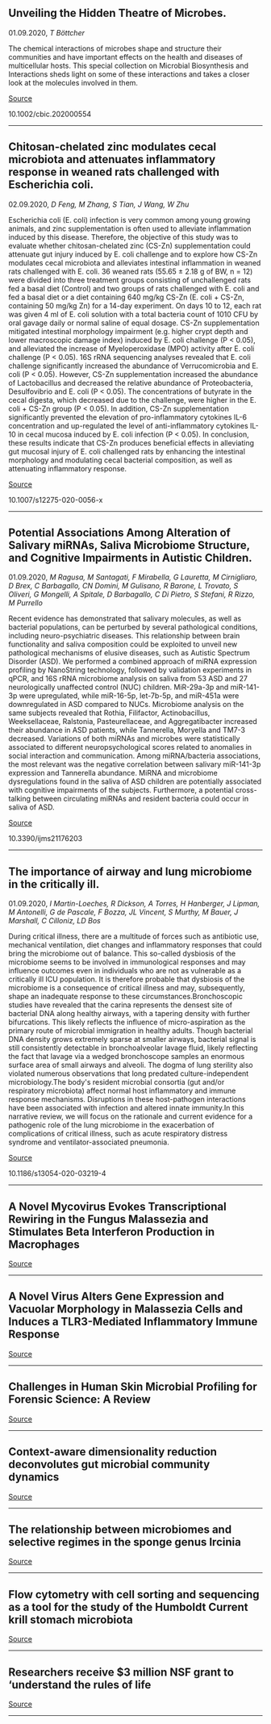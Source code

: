 ## Unveiling the Hidden Theatre of Microbes.
 01.09.2020, _T Böttcher_


The chemical interactions of microbes shape and structure their communities and have important effects on the health and diseases of multicellular hosts. This special collection on Microbial Biosynthesis and Interactions sheds light on some of these interactions and takes a closer look at the molecules involved in them.

[Source](https://chemistry-europe.onlinelibrary.wiley.com/doi/full/10.1002/cbic.202000554)

10.1002/cbic.202000554

---

## Chitosan-chelated zinc modulates cecal microbiota and attenuates inflammatory response in weaned rats challenged with Escherichia coli.
 02.09.2020, _D Feng, M Zhang, S Tian, J Wang, W Zhu_


Escherichia coli (E. coli) infection is very common among young growing animals, and zinc supplementation is often used to alleviate inflammation induced by this disease. Therefore, the objective of this study was to evaluate whether chitosan-chelated zinc (CS-Zn) supplementation could attenuate gut injury induced by E. coli challenge and to explore how CS-Zn modulates cecal microbiota and alleviates intestinal inflammation in weaned rats challenged with E. coli. 36 weaned rats (55.65 ± 2.18 g of BW, n = 12) were divided into three treatment groups consisting of unchallenged rats fed a basal diet (Control) and two groups of rats challenged with E. coli and fed a basal diet or a diet containing 640 mg/kg CS-Zn (E. coli + CS-Zn, containing 50 mg/kg Zn) for a 14-day experiment. On days 10 to 12, each rat was given 4 ml of E. coli solution with a total bacteria count of 1010 CFU by oral gavage daily or normal saline of equal dosage. CS-Zn supplementation mitigated intestinal morphology impairment (e.g. higher crypt depth and lower macroscopic damage index) induced by E. coli challenge (P &lt; 0.05), and alleviated the increase of Myeloperoxidase (MPO) activity after E. coli challenge (P &lt; 0.05). 16S rRNA sequencing analyses revealed that E. coli challenge significantly increased the abundance of Verrucomicrobia and E. coli (P &lt; 0.05). However, CS-Zn supplementation increased the abundance of Lactobacillus and decreased the relative abundance of Proteobacteria, Desulfovibrio and E. coli (P &lt; 0.05). The concentrations of butyrate in the cecal digesta, which decreased due to the challenge, were higher in the E. coli + CS-Zn group (P &lt; 0.05). In addition, CS-Zn supplementation significantly prevented the elevation of pro-inflammatory cytokines IL-6 concentration and up-regulated the level of anti-inflammatory cytokines IL-10 in cecal mucosa induced by E. coli infection (P &lt; 0.05). In conclusion, these results indicate that CS-Zn produces beneficial effects in alleviating gut mucosal injury of E. coli challenged rats by enhancing the intestinal morphology and modulating cecal bacterial composition, as well as attenuating inflammatory response.

[Source](https://link.springer.com/article/10.1007/s12275-020-0056-x)

10.1007/s12275-020-0056-x

---

## Potential Associations Among Alteration of Salivary miRNAs, Saliva Microbiome Structure, and Cognitive Impairments in Autistic Children.
 01.09.2020, _M Ragusa, M Santagati, F Mirabella, G Lauretta, M Cirnigliaro, D Brex, C Barbagallo, CN Domini, M Gulisano, R Barone, L Trovato, S Oliveri, G Mongelli, A Spitale, D Barbagallo, C Di Pietro, S Stefani, R Rizzo, M Purrello_


Recent evidence has demonstrated that salivary molecules, as well as bacterial populations, can be perturbed by several pathological conditions, including neuro-psychiatric diseases. This relationship between brain functionality and saliva composition could be exploited to unveil new pathological mechanisms of elusive diseases, such as Autistic Spectrum Disorder (ASD). We performed a combined approach of miRNA expression profiling by NanoString technology, followed by validation experiments in qPCR, and 16S rRNA microbiome analysis on saliva from 53 ASD and 27 neurologically unaffected control (NUC) children. MiR-29a-3p and miR-141-3p were upregulated, while miR-16-5p, let-7b-5p, and miR-451a were downregulated in ASD compared to NUCs. Microbiome analysis on the same subjects revealed that Rothia, Filifactor, Actinobacillus, Weeksellaceae, Ralstonia, Pasteurellaceae, and Aggregatibacter increased their abundance in ASD patients, while Tannerella, Moryella and TM7-3 decreased. Variations of both miRNAs and microbes were statistically associated to different neuropsychological scores related to anomalies in social interaction and communication. Among miRNA/bacteria associations, the most relevant was the negative correlation between salivary miR-141-3p expression and Tannerella abundance. MiRNA and microbiome dysregulations found in the saliva of ASD children are potentially associated with cognitive impairments of the subjects. Furthermore, a potential cross-talking between circulating miRNAs and resident bacteria could occur in saliva of ASD.

[Source](https://www.mdpi.com/1422-0067/21/17/6203)

10.3390/ijms21176203

---

## The importance of airway and lung microbiome in the critically ill.
 01.09.2020, _I Martin-Loeches, R Dickson, A Torres, H Hanberger, J Lipman, M Antonelli, G de Pascale, F Bozza, JL Vincent, S Murthy, M Bauer, J Marshall, C Cilloniz, LD Bos_


During critical illness, there are a multitude of forces such as antibiotic use, mechanical ventilation, diet changes and inflammatory responses that could bring the microbiome out of balance. This so-called dysbiosis of the microbiome seems to be involved in immunological responses and may influence outcomes even in individuals who are not as vulnerable as a critically ill ICU population. It is therefore probable that dysbiosis of the microbiome is a consequence of critical illness and may, subsequently, shape an inadequate response to these circumstances.Bronchoscopic studies have revealed that the carina represents the densest site of bacterial DNA along healthy airways, with a tapering density with further bifurcations. This likely reflects the influence of micro-aspiration as the primary route of microbial immigration in healthy adults. Though bacterial DNA density grows extremely sparse at smaller airways, bacterial signal is still consistently detectable in bronchoalveolar lavage fluid, likely reflecting the fact that lavage via a wedged bronchoscope samples an enormous surface area of small airways and alveoli. The dogma of lung sterility also violated numerous observations that long predated culture-independent microbiology.The body's resident microbial consortia (gut and/or respiratory microbiota) affect normal host inflammatory and immune response mechanisms. Disruptions in these host-pathogen interactions have been associated with infection and altered innate immunity.In this narrative review, we will focus on the rationale and current evidence for a pathogenic role of the lung microbiome in the exacerbation of complications of critical illness, such as acute respiratory distress syndrome and ventilator-associated pneumonia.

[Source](https://ccforum.biomedcentral.com/articles/10.1186/s13054-020-03219-4)

10.1186/s13054-020-03219-4

---

## A Novel Mycovirus Evokes Transcriptional Rewiring in the Fungus Malassezia and Stimulates Beta Interferon Production in Macrophages

[Source](https://mbio.asm.org/content/11/5/e01534-20.abstract)

---

## A Novel Virus Alters Gene Expression and Vacuolar Morphology in Malassezia Cells and Induces a TLR3-Mediated Inflammatory Immune Response

[Source](https://mbio.asm.org/content/11/5/e01521-20)

---

## Challenges in Human Skin Microbial Profiling for Forensic Science: A Review

[Source](https://www.mdpi.com/2073-4425/11/9/1015)

---

## Context-aware dimensionality reduction deconvolutes gut microbial community dynamics

[Source](https://www.nature.com/articles/s41587-020-0660-7)

---

## The relationship between microbiomes and selective regimes in the sponge genus Ircinia

[Source](https://www.biorxiv.org/content/10.1101/2020.08.31.275412v1)

---

## Flow cytometry with cell sorting and sequencing as a tool for the study of the Humboldt Current krill stomach microbiota

[Source](https://www.biorxiv.org/content/10.1101/2020.08.31.275677v1)

---

## Researchers receive $3 million NSF grant to ‘understand the rules of life

[Source](https://www.eurekalert.org/pub_releases/2020-08/uoo-rr083120.php)

---

